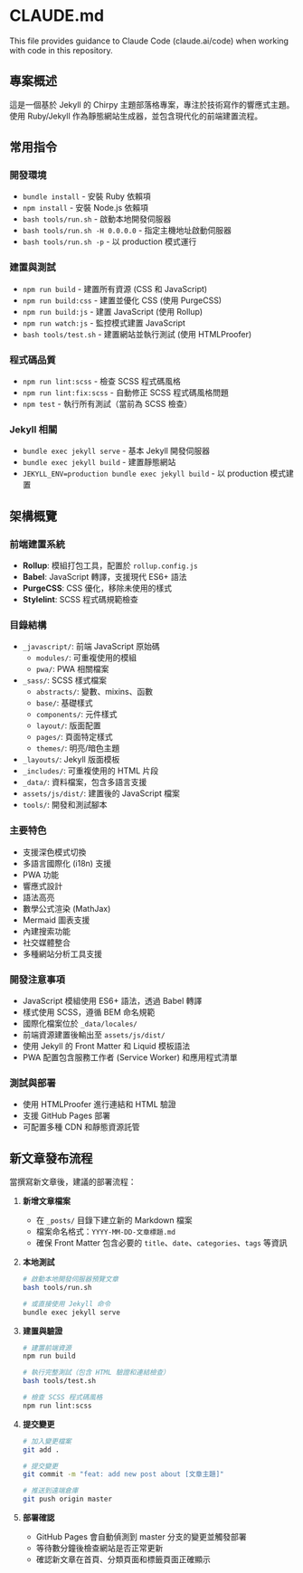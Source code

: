 # CLAUDE.md

This file provides guidance to Claude Code (claude.ai/code) when working with code in this repository.

## 專案概述

這是一個基於 Jekyll 的 Chirpy 主題部落格專案，專注於技術寫作的響應式主題。使用 Ruby/Jekyll 作為靜態網站生成器，並包含現代化的前端建置流程。

## 常用指令

### 開發環境
- `bundle install` - 安裝 Ruby 依賴項
- `npm install` - 安裝 Node.js 依賴項
- `bash tools/run.sh` - 啟動本地開發伺服器
- `bash tools/run.sh -H 0.0.0.0` - 指定主機地址啟動伺服器
- `bash tools/run.sh -p` - 以 production 模式運行

### 建置與測試
- `npm run build` - 建置所有資源 (CSS 和 JavaScript)
- `npm run build:css` - 建置並優化 CSS (使用 PurgeCSS)
- `npm run build:js` - 建置 JavaScript (使用 Rollup)
- `npm run watch:js` - 監控模式建置 JavaScript
- `bash tools/test.sh` - 建置網站並執行測試 (使用 HTMLProofer)

### 程式碼品質
- `npm run lint:scss` - 檢查 SCSS 程式碼風格
- `npm run lint:fix:scss` - 自動修正 SCSS 程式碼風格問題
- `npm test` - 執行所有測試（當前為 SCSS 檢查）

### Jekyll 相關
- `bundle exec jekyll serve` - 基本 Jekyll 開發伺服器
- `bundle exec jekyll build` - 建置靜態網站
- `JEKYLL_ENV=production bundle exec jekyll build` - 以 production 模式建置

## 架構概覽

### 前端建置系統
- **Rollup**: 模組打包工具，配置於 `rollup.config.js`
- **Babel**: JavaScript 轉譯，支援現代 ES6+ 語法
- **PurgeCSS**: CSS 優化，移除未使用的樣式
- **Stylelint**: SCSS 程式碼規範檢查

### 目錄結構
- `_javascript/`: 前端 JavaScript 原始碼
  - `modules/`: 可重複使用的模組
  - `pwa/`: PWA 相關檔案
- `_sass/`: SCSS 樣式檔案
  - `abstracts/`: 變數、mixins、函數
  - `base/`: 基礎樣式
  - `components/`: 元件樣式
  - `layout/`: 版面配置
  - `pages/`: 頁面特定樣式
  - `themes/`: 明亮/暗色主題
- `_layouts/`: Jekyll 版面模板
- `_includes/`: 可重複使用的 HTML 片段
- `_data/`: 資料檔案，包含多語言支援
- `assets/js/dist/`: 建置後的 JavaScript 檔案
- `tools/`: 開發和測試腳本

### 主要特色
- 支援深色模式切換
- 多語言國際化 (i18n) 支援
- PWA 功能
- 響應式設計
- 語法高亮
- 數學公式渲染 (MathJax)
- Mermaid 圖表支援
- 內建搜索功能
- 社交媒體整合
- 多種網站分析工具支援

### 開發注意事項
- JavaScript 模組使用 ES6+ 語法，透過 Babel 轉譯
- 樣式使用 SCSS，遵循 BEM 命名規範
- 國際化檔案位於 `_data/locales/`
- 前端資源建置後輸出至 `assets/js/dist/`
- 使用 Jekyll 的 Front Matter 和 Liquid 模板語法
- PWA 配置包含服務工作者 (Service Worker) 和應用程式清單

### 測試與部署
- 使用 HTMLProofer 進行連結和 HTML 驗證
- 支援 GitHub Pages 部署
- 可配置多種 CDN 和靜態資源託管

## 新文章發布流程

當撰寫新文章後，建議的部署流程：

1. **新增文章檔案**
   - 在 `_posts/` 目錄下建立新的 Markdown 檔案
   - 檔案命名格式：`YYYY-MM-DD-文章標題.md`
   - 確保 Front Matter 包含必要的 `title`、`date`、`categories`、`tags` 等資訊

2. **本地測試**
   ```bash
   # 啟動本地開發伺服器預覽文章
   bash tools/run.sh
   
   # 或直接使用 Jekyll 命令
   bundle exec jekyll serve
   ```

3. **建置與驗證**
   ```bash
   # 建置前端資源
   npm run build
   
   # 執行完整測試（包含 HTML 驗證和連結檢查）
   bash tools/test.sh
   
   # 檢查 SCSS 程式碼風格
   npm run lint:scss
   ```

4. **提交變更**
   ```bash
   # 加入變更檔案
   git add .
   
   # 提交變更
   git commit -m "feat: add new post about [文章主題]"
   
   # 推送到遠端倉庫
   git push origin master
   ```

5. **部署確認**
   - GitHub Pages 會自動偵測到 master 分支的變更並觸發部署
   - 等待數分鐘後檢查網站是否正常更新
   - 確認新文章在首頁、分類頁面和標籤頁面正確顯示